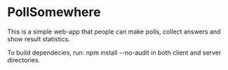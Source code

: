 # PollSomewhere

This is a simple web-app that people can make polls, collect answers and show result statistics.

To build dependecies, run:
npm install --no-audit
in both client and server directories.
